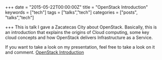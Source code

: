 +++
date = "2015-05-22T00:00:00Z"
title = "OpenStack Introduction"
keywords = ["tech"]
tags = ["talks","tech"]
categories = ["posts", "talks","tech"]

+++
This is talk I gave a Zacatecas City about OpenStack. Basically, this is an introduction that explains
the origins of Cloud computing, some key cloud concepts and how OpenStack delivers Infrastructure as a Service.

If you want to take a look on my presentation, feel free to take a look on it and comment.
[OpenStack Introduction](https://drive.google.com/file/d/0B5ub6o7ifOdDYTE0M1ZnclhDR0k/view?usp=sharing)